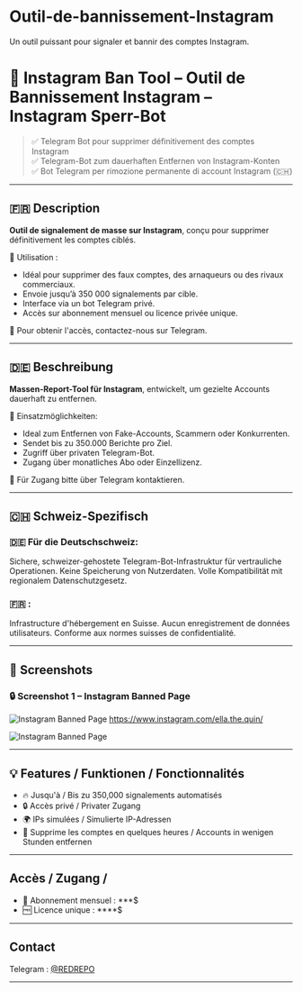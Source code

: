 # Outil-de-bannissement-Instagram
Un outil puissant pour signaler et bannir des comptes Instagram.

<!--  
#️⃣ Tags (FR/DE/CH optimisés) :  
outil de signalement de masse, bot tiktok signalement, outil suppression instagram, signalement compte youtube, suppression numérique, bot anti-spam, système de strike réseaux sociaux, outil suppression de contenu, signalement massif furtif, outil automatisé de report, bot spam tiktok, signaler compte spam, outils darknet, redrepo, outil sniper tiktok  

Massenmeldungs-Tool, TikTok-Meldebot, Instagram-Konto löschen Tool, YouTube-Account Melder, digitale Bedrohungsentfernung, Spam-Report-Bot, Social Media Strike System, Anti-Influencer-Tool, Inhaltentfernungs-Tool, verdeckter Massenreport, automatisiertes Meldetool, TikTok-Spam-Report, Spammer melden, Darknet Tools, redrepo, TikTok Sniper Tool  

📚 Keywords SEO :  
outil de suppression réseaux sociaux, suppression compte tiktok, bot telegram signalement, outil pour bannir instagram, suppression faux compte youtube, attaque bot tiktok, outil contournement modération, système de faux signalement, logiciel de signalement tiktok, script suppression réseaux sociaux  

Social Media Löschwerkzeug, TikTok Account Entfernung, Telegram Report Bot, Instagram Konto löschen Bot, Fake Account Entferner YouTube, TikTok Bot Angriff, Moderations-Bypass Tool, Fake Report System, TikTok Durchsetzung Software, Skript zur Accountlöschung
-->

# 🚫 Instagram Ban Tool – Outil de Bannissement Instagram – Instagram Sperr-Bot

> ✅ Telegram Bot pour supprimer définitivement des comptes Instagram  
> ✅ Telegram-Bot zum dauerhaften Entfernen von Instagram-Konten  
> ✅ Bot Telegram per rimozione permanente di account Instagram (🇨🇭)

---

## 🇫🇷 Description

**Outil de signalement de masse sur Instagram**, conçu pour supprimer définitivement les comptes ciblés.

📌 Utilisation :
- Idéal pour supprimer des faux comptes, des arnaqueurs ou des rivaux commerciaux.
- Envoie jusqu’à 350 000 signalements par cible.
- Interface via un bot Telegram privé.
- Accès sur abonnement mensuel ou licence privée unique.

🔐 Pour obtenir l'accès, contactez-nous sur Telegram.

---

## 🇩🇪 Beschreibung

**Massen-Report-Tool für Instagram**, entwickelt, um gezielte Accounts dauerhaft zu entfernen.

📌 Einsatzmöglichkeiten:
- Ideal zum Entfernen von Fake-Accounts, Scammern oder Konkurrenten.
- Sendet bis zu 350.000 Berichte pro Ziel.
- Zugriff über privaten Telegram-Bot.
- Zugang über monatliches Abo oder Einzellizenz.

🔐 Für Zugang bitte über Telegram kontaktieren.

---

## 🇨🇭 Schweiz-Spezifisch

### 🇩🇪 Für die Deutschschweiz:
Sichere, schweizer-gehostete Telegram-Bot-Infrastruktur für vertrauliche Operationen. Keine Speicherung von Nutzerdaten. Volle Kompatibilität mit regionalem Datenschutzgesetz.

### 🇫🇷 :
Infrastructure d'hébergement en Suisse. Aucun enregistrement de données utilisateurs. Conforme aux normes suisses de confidentialité.

---

## 📸 Screenshots

### 🔒 Screenshot 1 – Instagram Banned Page
![Instagram Banned Page](Screenshot_2025-07-07_031003.png)
https://www.instagram.com/ella.the.quin/

![Instagram Banned Page](Screenshot_2025-07-07_031111.png)

<!-- 
### 🤖 Screenshot 2 – Telegram Bot Interface
![Telegram Bot](assets/screenshot2.png)
-->
---

## 💡 Features / Funktionen / Fonctionnalités

- 🔥 Jusqu'à / Bis zu 350,000 signalements automatisés
- 🔒 Accès privé / Privater Zugang
- 🌍 IPs simulées / Simulierte IP-Adressen
- 🚀 Supprime les comptes en quelques heures / Accounts in wenigen Stunden entfernen

---

## Accès / Zugang /

- 📆 Abonnement mensuel : ***$  
- 🆓 Licence unique : ****$  

---

## Contact

Telegram : [@REDREPO](https://t.me/redrepo)

---
<!--  
instagram ban tool, signalement instagram, outil suppression compte, supprimer compte instagram, tool instagram löschen, instagram konto sperren, massenreport instagram, supprimer influenceur, ban fake account, report bot instagram, suisse confidentialité

-->

